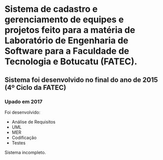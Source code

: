 # Sistema de cadastro e gerenciamento de equipes e projetos feito para a matéria de Laboratório de Engenharia de Software para a Faculdade de Tecnologia e Botucatu (FATEC).
## Sistema foi desenvolvido no final do ano de 2015 (4º Ciclo da FATEC)
### Upado em 2017

Foi desenvolvido:
- Análise de Requisitos
- UML
- MER
- Codificação
- Testes


Sistema incompleto.
